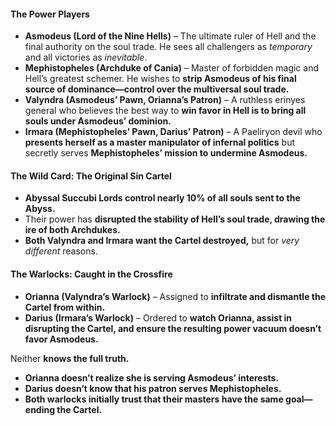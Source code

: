#### **The Power Players**

- **Asmodeus (Lord of the Nine Hells)** – The ultimate ruler of Hell and the final authority on the soul trade. He sees all challengers as _temporary_ and all victories as _inevitable_.
- **Mephistopheles (Archduke of Cania)** – Master of forbidden magic and Hell’s greatest schemer. He wishes to **strip Asmodeus of his final source of dominance—control over the multiversal soul trade.**
- **Valyndra (Asmodeus’ Pawn, Orianna’s Patron)** – A ruthless erinyes general who believes the best way to **win favor in Hell is to bring all souls under Asmodeus’ dominion.**
- **Irmara (Mephistopheles’ Pawn, Darius’ Patron)** – A Paeliryon devil who **presents herself as a master manipulator of infernal politics** but secretly serves **Mephistopheles’ mission to undermine Asmodeus.**

#### **The Wild Card: The Original Sin Cartel**

- **Abyssal Succubi Lords control nearly 10% of all souls sent to the Abyss.**
- Their power has **disrupted the stability of Hell’s soul trade, drawing the ire of both Archdukes.**
- **Both Valyndra and Irmara want the Cartel destroyed,** but for _very different_ reasons.

#### **The Warlocks: Caught in the Crossfire**

- **Orianna (Valyndra’s Warlock)** – Assigned to **infiltrate and dismantle the Cartel from within.**
- **Darius (Irmara’s Warlock)** – Ordered to **watch Orianna, assist in disrupting the Cartel, and ensure the resulting power vacuum doesn’t favor Asmodeus.**

Neither **knows the full truth.**

- **Orianna doesn’t realize she is serving Asmodeus’ interests.**
- **Darius doesn’t know that his patron serves Mephistopheles.**
- **Both warlocks initially trust that their masters have the same goal—ending the Cartel.**